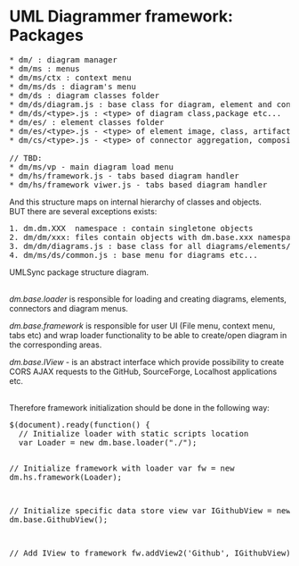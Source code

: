 UML Diagrammer framework: Packages
==================================

<pre>
* dm/ : diagram manager
* dm/ms : menus
* dm/ms/ctx : context menu
* dm/ms/ds : diagram's menu
* dm/ds : diagram classes folder
* dm/ds/diagram.js : base class for diagram, element and connector
* dm/ds/&lt;type&gt;.js : &lt;type&gt; of diagram class,package etc...
* dm/es/ : element classes folder
* dm/es/&lt;type&gt;.js - &lt;type&gt; of element image, class, artifact etc...
* dm/cs/&lt;type&gt;.js - &lt;type&gt; of connector aggregation, composition etc ...

// TBD:
* dm/ms/vp - main diagram load menu
* dm/hs/framework.js - tabs based diagram handler
* dm/hs/framework_viwer.js - tabs based diagram handler
</pre>

And this structure maps on internal hierarchy of classes and objects.<br>
BUT there are several exceptions exists:<br>
<pre>
1. dm.dm.XXX  namespace : contain singletone objects 
2. dm/dm/xxx: files contain objects with dm.base.xxx namespace and should create objects in dm.dm.XXX namespace
3. dm/dm/diagrams.js : base class for all diagrams/elements/connectors
4. dm/ms/ds/common.js : base menu for diagrams etc...
</pre>      

<div id="packageDiagram" class="pack-diagram" repo="umlsynco/umlsync" path="/Diagrammer/diagrammer/docs/dm-diagrams/PackageStructure.umlsync">
UMLSync package structure diagram. 
</div>
<br>

*dm.base.loader* is responsible for loading and creating diagrams, elements, connectors and diagram menus.

*dm.base.framework* is responsible for user UI (File menu, context menu, tabs etc) and wrap loader functionality to be able to create/open diagram in the corresponding areas. 

*dm.base.IView* - is an abstract interface which provide possibility to create CORS AJAX requests to the GitHub, SourceForge, Localhost applications etc.

<br>
Therefore framework initialization should be done in the following way:
<pre>
$(document).ready(function() {
  // Initialize loader with static scripts location
  var Loader = new dm.base.loader("./");

  // Initialize framework with loader
  var fw = new dm.hs.framework(Loader);

  // Initialize specific data store view
  var IGithubView = new dm.base.GithubView();

  // Add IView to framework 
  fw.addView2('Github', IGithubView);
});
</pre> 




